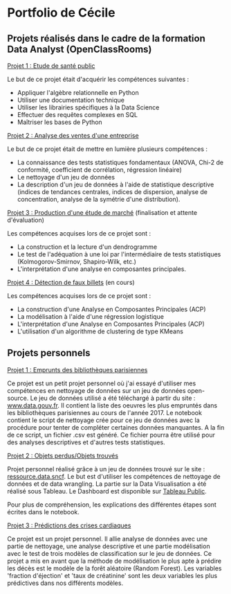 # Portfolio de Cécile

## Projets réalisés dans le cadre de la formation Data Analyst (OpenClassRooms)

[Projet 1 : Etude de santé public](https://github.com/Sylvariane/La-faim-dans-le-monde)

Le but de ce projet était d'acquérir les compétences suivantes : 
- Appliquer l'algèbre relationnelle en Python
- Utiliser une documentation technique
- Utiliser les librairies spécifiques à la Data Science
- Effectuer des requêtes complexes en SQL
- Maîtriser les bases de Python

[Projet 2 : Analyse des ventes d'une entreprise](https://github.com/Sylvariane/Analyse-des-ventes-d-une-entreprise)

Le but de ce projet était de mettre en lumière plusieurs compétences :

- La connaissance des tests statistiques fondamentaux (ANOVA, Chi-2 de conformité, coefficient de corrélation, régression linéaire)
- Le nettoyage d'un jeu de données
- La description d'un jeu de données à l'aide de statistique descriptive (indices de tendances centrales, indices de dispersion, analyse de concentration, analyse de la symétrie d'une distribution).


[Projet 3 : Production d'une étude de marché](https://github.com/Sylvariane/production_etude_de_marche)
(finalisation et attente d'évaluation)

Les compétences acquises lors de ce projet sont :

- La construction et la lecture d'un dendrogramme
- Le test de l'adéquation à une loi par l'intermédiaire de tests statistiques (Kolmogorov-Smirnov, Shapiro-Wilk, etc.)
- L'interprétation d'une analyse en composantes principales.

[Projet 4 : Détection de faux billets](https://github.com/Sylvariane/detection_faux_billets)
(en cours)

Les compétences acquises lors de ce projet sont : 
- La construction d'une Analyse en Composantes Principales (ACP)
- La modélisation à l'aide d'une régression logistique
- L'interprétation d'une Analyse en Composantes Principales (ACP)
- L'utilisation d'un algorithme de clustering de type KMeans


## Projets personnels

[Projet 1 : Emprunts des bibliothèques parisiennes](https://github.com/Sylvariane/Nettoyage-emprunt-bibliotheque)

Ce projet est un petit projet personnel où j'ai essayé d'utiliser mes compétences en nettoyage de données sur un jeu de données open-source. Le jeu de données utilisé a été téléchargé à partir du site : www.data.gouv.fr. Il contient la liste des oeuvres les plus empruntés dans les bibliothèques parisiennes au cours de l'année 2017.
Le notebook contient le script de nettoyage crée pour ce jeu de données avec la procédure pour tenter de compléter certaines données manquantes. A la fin de ce script, un fichier .csv est généré. Ce fichier pourra être utilisé pour des analyses descriptives et d'autres tests statistiques.

[Projet 2 : Objets perdus/Objets trouvés](https://github.com/Sylvariane/objets_trouves_sncf)

Projet personnel réalisé grâce à un jeu de données trouvé sur le site : [ressource.data.sncf](https://ressources.data.sncf.com/explore/?sort=modified). 
Le but est d'utiliser les compétences de nettoyage de données et de data wrangling. La partie sur la Data Visualisation a été réalisé sous Tableau. 
Le Dashboard est disponible sur [Tableau Public](https://public.tableau.com/profile/c.cile.guillot#!/vizhome/objets_perdus/Tableaudebord1?publish=yes).

Pour plus de compréhension, les explications des différentes étapes sont écrites dans le notebook. 

[Projet 3 : Prédictions des crises cardiaques](https://github.com/Sylvariane/Prediction_crise_cardiaque)

Ce projet est un projet personnel. Il allie analyse de données avec une partie de nettoyage, une analyse descriptive et une partie modélisation avec le test de trois modèles de classification sur le jeu de données. Ce projet a mis en avant que la méthode de modélisation le plus apte à prédire les décès est le modèle de la forêt aléatoire (Random Forest). Les variables 'fraction d'éjection' et 'taux de créatinine' sont les deux variables les plus prédictives dans nos différents modèles. 

